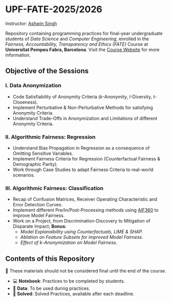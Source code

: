# UPF-FATE-2025/2026

Instructor: [Ashwin Singh](https://ashwin-19.github.io)

Repository containing programming practices for final-year undergraduate students of *Data Science* and *Computer Engineering*, enrolled in the *Fairness, Accountability, Transparency and Ethics (FATE)* Course at **Universitat Pompeu Fabra, Barcelona**. Visit the [Course Website](https://sites.google.com/view/upf-fate) for more information.

## Objective of the Sessions

### I. Data Anonymization
*   Code Satisfiability of Anonymity Criteria ($k$-Anonymity, $l$-Diversity, $t$-Closeness).
*   Implement Perturbative & Non-Perturbative Methods for satisfying Anonymity Criteria.
*   Understand Trade-Offs in Anonymization and Limitations of different Anonymity Criteria.

### II. Algorithmic Fairness: Regression

*   Understand Bias Propagation in Regression as a consequence of Omitting Sensitive Variables.
*   Implement Fairness Criteria for Regression (Counterfactual Fairness & Demographic Parity).
*   Work through Case Studies to adapt Fairness Criteria to real-world scenarios.

### III. Algorithmic Fairness: Classification
*   Recap of Confusion Matrices, Receiver Operating Characteristic and Error Detection Curves. 
*   Implement different Pre/In/Post-Processing methods using [AIF360](https://github.com/Trusted-AI/AIF360) to improve Model Fairness.
*   Work on a Project, from Discrimination-Discovery to Mitigation of Disparate Impact; **Bonus**:
    *   *Model Explanaibility using Counterfactuals, LIME & SHAP.*
    *   *Ablation on Feature Subsets for improved Model Fairness.*
    *   *Effect of* $k$-*Anonymization on Model Fairness*.

## Contents of this Repository

:construction: These materials should not be considered final until the end of the course.

* :computer: **Notebook**: Practices to be completed by students.
* :file_folder: **Data**: To be used during practices.
* :file_folder: **Solved**: Solved Practices, available after each deadline.
